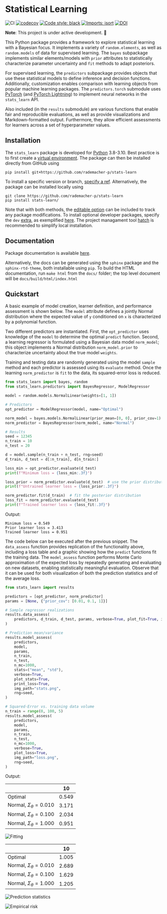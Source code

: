 # Statistical Learning
![CI](https://github.com/rademacher-p/stats-learn/actions/workflows/ci.yml/badge.svg)
[![codecov](https://codecov.io/github/rademacher-p/stats-learn/branch/main/graph/badge.svg?token=4U2OKN862G)](https://codecov.io/github/rademacher-p/stats-learn)
[![Code style: black](https://img.shields.io/badge/code%20style-black-000000.svg)](https://github.com/psf/black)
[![Imports: isort](https://img.shields.io/badge/%20imports-isort-%231674b1?style=flat&labelColor=ef8336)](https://pycqa.github.io/isort/)
[![DOI](https://zenodo.org/badge/DOI/10.5281/zenodo.6886844.svg)](https://doi.org/10.5281/zenodo.6886844)

**Note**: This project is under active development. :construction:

This Python package provides a framework to explore statistical learning with a Bayesian focus. It implements a variety of `random.elements`, as well as `random.models` of data for supervised learning. The `bayes` subpackage implements similar elements/models with `prior` attributes to statistically characterize parameter uncertainty and `fit` methods to adapt posteriors.

For supervised learning, the `predictors` subpackage provides objects that use these statistical models to define inference and decision functions. Additionally, customization enables comparison with learning objects from popular machine learning packages. The `predictors.torch` submodule uses [PyTorch](https://pytorch.org/) (and [PyTorch Lightning](https://www.pytorchlightning.ai/)) to implement neural networks in the `stats_learn` API.

Also included (in the `results` submodule) are various functions that enable fair and reproducible evaluations, as well as provide visualizations and Markdown-formatted output. Furthermore, they allow efficient assessments for learners across a set of hyperparameter values.

## Installation
The `stats_learn` package is developed for [Python](https://www.python.org/downloads/) 3.8-3.10. Best practice is to first create a [virtual environment](https://docs.python.org/3/tutorial/venv.html). The package can then be installed directly from GitHub using
```
pip install git+https://github.com/rademacher-p/stats-learn
```
To install a specific version or branch, [specify a ref](https://pip.pypa.io/en/stable/topics/vcs-support/). Alternatively, the package can be installed locally using
```
git clone https://github.com/rademacher-p/stats-learn
pip install stats-learn/
```
Note that with both methods, the [editable option](https://pip.pypa.io/en/stable/cli/pip_install/) can be included to track any package modifications. To install optional developer packages, specify the `dev` [extra](https://peps.python.org/pep-0508/#extras), as exemplified [here](https://pip.pypa.io/en/stable/cli/pip_install/). The project managament tool [hatch](https://hatch.pypa.io/) is recommended to simplify local installation.

## Documentation
Package documentation is available [here](https://rademacher-p.github.io/stats-learn/).

Alternatively, the docs can be generated using the `sphinx` package and the `sphinx-rtd-theme`, both installable using `pip`. To build the HTML documentation, run `make html` from the `docs/` folder; the top level document will be `docs/build/html/index.html`

## Quickstart
A basic example of model creation, learner definition, and performance assessment is shown below. The `model` attribute defines a jointly Normal distribution where the expected value of `y` conditioned on `x` is characterized by a polynomial function.

Two different predictors are instantiated. First, the `opt_predictor` uses knowledge of the `model` to determine the optimal `predict` function. Second, a learning regressor is formulated using a Bayesian data model `norm_model`; this object implements a Normal distribution `norm_model.prior` to characterize uncertainty about the true model `weights`.

Training and testing data are randomly generated using the model `sample` method and each predictor is assessed using its `evaluate` method. Once the learning `norm_predictor` is `fit` to the data, its squared-error loss is reduced.

```python
from stats_learn import bayes, random
from stats_learn.predictors import BayesRegressor, ModelRegressor

model = random.models.NormalLinear(weights=[1, 1])

# Predictors
opt_predictor = ModelRegressor(model, name="Optimal")

norm_model = bayes.models.NormalLinear(prior_mean=[0, 0], prior_cov=1)
norm_predictor = BayesRegressor(norm_model, name="Normal")

# Results
seed = 12345
n_train = 10
n_test = 20

d = model.sample(n_train + n_test, rng=seed)
d_train, d_test = d[:n_train], d[n_train:]

loss_min = opt_predictor.evaluate(d_test)
print(f"Minimum loss = {loss_min:.3f}")

loss_prior = norm_predictor.evaluate(d_test)  # use the prior distribution
print(f"Untrained learner loss = {loss_prior:.3f}")

norm_predictor.fit(d_train)  # fit the posterior distribution
loss_fit = norm_predictor.evaluate(d_test)
print(f"Trained learner loss = {loss_fit:.3f}")
```

Output:
```
Minimum loss = 0.549
Prior learner loss = 3.413
Trained learner loss = 0.951
```

The code below can be executed after the previous snippet. The `data_assess` function provides replication of the functionality above, including a loss table and a graphic showing how the `predict` functions fit the training data. The `model_assess` function performs Monte Carlo approximation of the expected loss by repeatedly generating and evaluating on new datasets, enabling statistically meaningful evaluation. Observe that it can be used for both visualization of both the prediction statistics and of the average loss.

```python
from stats_learn import results

predictors = [opt_predictor, norm_predictor]
params = [None, {"prior_cov": [0.01, 0.1, 1]}]

# Sample regressor realizations
results.data_assess(
    predictors, d_train, d_test, params, verbose=True, plot_fit=True, img_path="fit.png"
)

# Prediction mean/variance
results.model_assess(
    predictors,
    model,
    params,
    n_train,
    n_test,
    n_mc=1000,
    stats=("mean", "std"),
    verbose=True,
    plot_stats=True,
    print_loss=True,
    img_path="stats.png",
    rng=seed,
)

# Squared-Error vs. training data volume
n_train = range(0, 100, 5)
results.model_assess(
    predictors,
    model,
    params,
    n_train,
    n_test,
    n_mc=1000,
    verbose=True,
    plot_loss=True,
    img_path="loss.png",
    rng=seed,
)
```

Output:

|                                 | 10    |
| ------------------------------- | ----- |
| Optimal                         | 0.549 |
| Normal, $\Sigma_\theta = 0.010$ | 3.171 |
| Normal, $\Sigma_\theta = 0.100$ | 2.034 |
| Normal, $\Sigma_\theta = 1.000$ | 0.951 |

![Fitting](images/ex_fit.png)

|                                 | 10    |
| ------------------------------- | ----- |
| Optimal                         | 1.005 |
| Normal, $\Sigma_\theta = 0.010$ | 2.689 |
| Normal, $\Sigma_\theta = 0.100$ | 1.629 |
| Normal, $\Sigma_\theta = 1.000$ | 1.205 |

![Prediction statistics](images/ex_stats.png)

![Empirical risk](images/ex_loss.png)
